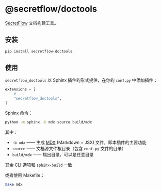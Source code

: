 # @secretflow/doctools

[SecretFlow] 文档构建工具。

[SecretFlow]: https://secretflow.org.cn/

## 安装

```bash
pip install secretflow-doctools
```

## 使用

`secretflow_doctools` 以 Sphinx 插件的形式提供，在你的 `conf.py` 中添加插件：

```python
extensions = [
    # ...
    "secretflow_doctools",
]
```

Sphinx 命令：

```bash
python -m sphinx -b mdx source build/mdx
```

其中：

- `-b mdx` —— 生成 [MDX] (Markdown + JSX) 文件，即本插件的主要功能
- `source` —— 文档源文件根目录（包含 `conf.py` 文件的目录）
- `build/mdx` —— 输出目录，可以是任意目录

[MDX]: https://mdxjs.com/

其余 CLI 选项和 `sphinx-build` 一致

或者使用 Makefile：

```bash
make mdx
```
